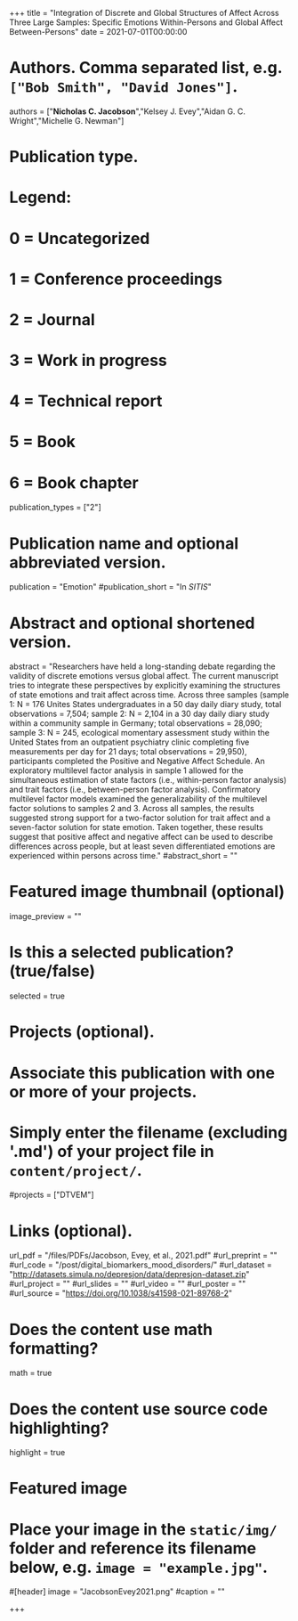 +++
title = "Integration of Discrete and Global Structures of Affect Across Three Large Samples: Specific Emotions Within-Persons and Global Affect Between-Persons"
date = 2021-07-01T00:00:00

# Authors. Comma separated list, e.g. `["Bob Smith", "David Jones"]`.
authors = ["**Nicholas C. Jacobson**","Kelsey J. Evey","Aidan G. C. Wright","Michelle G. Newman"]

# Publication type.
# Legend:
# 0 = Uncategorized
# 1 = Conference proceedings
# 2 = Journal
# 3 = Work in progress
# 4 = Technical report
# 5 = Book
# 6 = Book chapter
publication_types = ["2"]

# Publication name and optional abbreviated version.
publication = "Emotion"
#publication_short = "In *SITIS*"

# Abstract and optional shortened version.
abstract = "Researchers have held a long-standing debate regarding the validity of discrete emotions versus global affect. The current manuscript tries to integrate these perspectives by explicitly examining the structures of state emotions and trait affect across time. Across three samples (sample 1: N = 176 Unites States undergraduates in a 50 day daily diary study, total observations = 7,504; sample 2: N = 2,104 in a 30 day daily diary study within a community sample in Germany; total observations = 28,090; sample 3: N = 245, ecological momentary assessment study within the United States from an outpatient psychiatry clinic completing five measurements per day for 21 days; total observations = 29,950), participants completed the Positive and Negative Affect Schedule. An exploratory multilevel factor analysis in sample 1 allowed for the simultaneous estimation of state factors (i.e., within-person factor analysis) and trait factors (i.e., between-person factor analysis). Confirmatory multilevel factor models examined the generalizability of the multilevel factor solutions to samples 2 and 3. Across all samples, the results suggested strong support for a two-factor solution for trait affect and a seven-factor solution for state emotion. Taken together, these results suggest that positive affect and negative affect can be used to describe differences across people, but at least seven differentiated emotions are experienced within persons across time."
#abstract_short = ""

# Featured image thumbnail (optional)
image_preview = ""

# Is this a selected publication? (true/false)
selected = true

# Projects (optional).
#   Associate this publication with one or more of your projects.
#   Simply enter the filename (excluding '.md') of your project file in `content/project/`.
#projects = ["DTVEM"]

# Links (optional).
url_pdf = "/files/PDFs/Jacobson, Evey, et al., 2021.pdf"
#url_preprint = ""
#url_code = "/post/digital_biomarkers_mood_disorders/"
#url_dataset = "http://datasets.simula.no/depresjon/data/depresjon-dataset.zip"
#url_project = ""
#url_slides = ""
#url_video = ""
#url_poster = ""
#url_source = "https://doi.org/10.1038/s41598-021-89768-2"

# Does the content use math formatting?
math = true

# Does the content use source code highlighting?
highlight = true

# Featured image
# Place your image in the `static/img/` folder and reference its filename below, e.g. `image = "example.jpg"`.
#[header]
image = "JacobsonEvey2021.png"
#caption = ""

+++